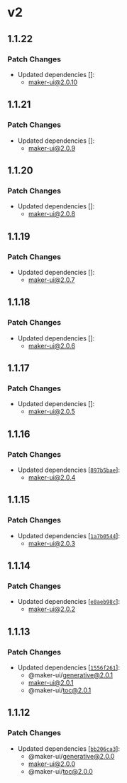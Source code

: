 # v2

## 1.1.22

### Patch Changes

- Updated dependencies []:
  - maker-ui@2.0.10

## 1.1.21

### Patch Changes

- Updated dependencies []:
  - maker-ui@2.0.9

## 1.1.20

### Patch Changes

- Updated dependencies []:
  - maker-ui@2.0.8

## 1.1.19

### Patch Changes

- Updated dependencies []:
  - maker-ui@2.0.7

## 1.1.18

### Patch Changes

- Updated dependencies []:
  - maker-ui@2.0.6

## 1.1.17

### Patch Changes

- Updated dependencies []:
  - maker-ui@2.0.5

## 1.1.16

### Patch Changes

- Updated dependencies [[`897b5bae`](https://github.com/mdarche/maker-ui/commit/897b5baeb15310330f435dcbea5466e5245ba6f6)]:
  - maker-ui@2.0.4

## 1.1.15

### Patch Changes

- Updated dependencies [[`1a7b0544`](https://github.com/mdarche/maker-ui/commit/1a7b0544ba7e9a18cda9fd6c579b6de9806e8ee7)]:
  - maker-ui@2.0.3

## 1.1.14

### Patch Changes

- Updated dependencies [[`e8aeb98c`](https://github.com/mdarche/maker-ui/commit/e8aeb98c5fea0e55fbfea43dc84e58a88a6fe0a3)]:
  - maker-ui@2.0.2

## 1.1.13

### Patch Changes

- Updated dependencies [[`1556f261`](https://github.com/mdarche/maker-ui/commit/1556f261c86559e9d4b64e33984b09d824c00656)]:
  - @maker-ui/generative@2.0.1
  - maker-ui@2.0.1
  - @maker-ui/toc@2.0.1

## 1.1.12

### Patch Changes

- Updated dependencies [[`bb206ca3`](https://github.com/mdarche/maker-ui/commit/bb206ca3f9e7bc643ddb694a3b390e0945054a72)]:
  - @maker-ui/generative@2.0.0
  - maker-ui@2.0.0
  - @maker-ui/toc@2.0.0
